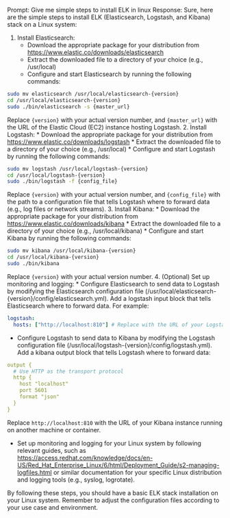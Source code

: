 Prompt: Give me simple steps to install ELK in linux
Response: Sure, here are the simple steps to install ELK (Elasticsearch, Logstash, and Kibana) stack on a Linux system:

1. Install Elasticsearch:
	* Download the appropriate package for your distribution from <https://www.elastic.co/downloads/elasticsearch>
	* Extract the downloaded file to a directory of your choice (e.g., /usr/local)
	* Configure and start Elasticsearch by running the following commands:
```bash
sudo mv elasticsearch /usr/local/elasticsearch-{version}
cd /usr/local/elasticsearch-{version}
sudo ./bin/elasticsearch -s {master_url}
```
Replace `{version}` with your actual version number, and `{master_url}` with the URL of the Elastic Cloud (EC2) instance hosting Logstash.
2. Install Logstash:
	* Download the appropriate package for your distribution from <https://www.elastic.co/downloads/logstash>
	* Extract the downloaded file to a directory of your choice (e.g., /usr/local)
	* Configure and start Logstash by running the following commands:
```bash
sudo mv logstash /usr/local/logstash-{version}
cd /usr/local/logstash-{version}
sudo ./bin/logstash -f {config_file}
```
Replace `{version}` with your actual version number, and `{config_file}` with the path to a configuration file that tells Logstash where to forward data (e.g., log files or network streams).
3. Install Kibana:
	* Download the appropriate package for your distribution from <https://www.elastic.co/downloads/kibana>
	* Extract the downloaded file to a directory of your choice (e.g., /usr/local/kibana)
	* Configure and start Kibana by running the following commands:
```bash
sudo mv kibana /usr/local/kibana-{version}
cd /usr/local/kibana-{version}
sudo ./bin/kibana
```
Replace `{version}` with your actual version number.
4. (Optional) Set up monitoring and logging:
	* Configure Elasticsearch to send data to Logstash by modifying the Elasticsearch configuration file (/usr/local/elasticsearch-{version}/config/elasticsearch.yml). Add a logstash input block that tells Elasticsearch where to forward data. For example:
```yaml
logstash:
  hosts: ["http://localhost:810"] # Replace with the URL of your Logstash instance running on another machine or container
```
* Configure Logstash to send data to Kibana by modifying the Logstash configuration file (/usr/local/logstash-{version}/config/logstash.yml). Add a kibana output block that tells Logstash where to forward data:
```yaml
output {
  # Use HTTP as the transport protocol
  http {
    host "localhost"
    port 5601
    format "json"
  }
}
```
Replace `http://localhost:810` with the URL of your Kibana instance running on another machine or container.
* Set up monitoring and logging for your Linux system by following relevant guides, such as <https://access.redhat.com/knowledge/docs/en-US/Red_Hat_Enterprise_Linux/6/html/Deployment_Guide/s2-managing-logfiles.html> or similar documentation for your specific Linux distribution and logging tools (e.g., syslog, logrotate).

By following these steps, you should have a basic ELK stack installation on your Linux system. Remember to adjust the configuration files according to your use case and environment.
